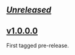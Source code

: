 ## [_Unreleased_](https://github.com/pbrisbin/ronn/compare/ronn-optparse-applicative-v1.0.0.0...main)

## [v1.0.0.0](https://github.com/pbrisbin/ronn/tree/ronn-optparse-applicative-v1.0.0.0)

First tagged pre-release.
